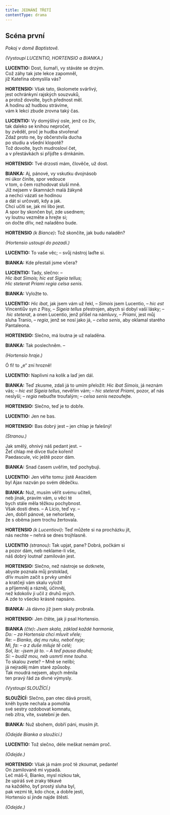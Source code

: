 ```yaml
---
title: JEDNÁNÍ TŘETÍ
contentType: drama
---
```


<section>

## Scéna první

_Pokoj v domě Baptistově._

_(Vystoupí LUCENTIO, HORTENSIO a BIANKA.)_

**LUCENTIO:** Dost, šumaři, vy stáváte se drzým.  
Což záhy tak jste lekce zapomněl,  
jíž Kateřina obmyslila vás?

**HORTENSIO:** Však tato, školomete svárlivý,  
jest ochránkyní rajských souzvuků,  
a protož dovolte, bych přednost měl.  
A hodinu až hudbou strávíme,  
vám k lekci zbude zrovna taký čas.

**LUCENTIO:** Vy domýšlivý osle, jenž co živ,  
tak daleko se knihou nepročet,  
by zvěděl, proč je hudba stvořena!  
Zdaž proto ne, by občerstvila ducha  
po studiu a všední klopotě?  
Tož dovolte, bych mudrosloví čet,  
a v přestávkách si přijďte s drnkáním.

**HORTENSIO:** Tvé drzosti mám, člověče, už dost.

**BIANKA:** Aj, pánové, vy vskutku dvojnásob  
mi úkor činíte, spor vedouce  
v tom, o čem rozhodovat sluší mně.  
Již nejsem v škamnách malá žákyně  
a nechci vázati se hodinou  
a dát si určovati, kdy a jak.  
Chci učiti se, jak mi libo jest.  
A spor by skončen byl, zde usednem;  
vy loutnu vezměte a hrejte si;  
on dočte dřív, než naladěno bude.

**HORTENSIO** _(k Biance)_**:** Tož skončíte, jak budu naladěn?

_(Hortensio ustoupí do pozadí.)_

**LUCENTIO:** To vaše věc; – svůj nástroj laďte si.

**BIANKA:** Kde přestali jsme včera?

**LUCENTIO:** Tady, slečno: –  
_Hic ibat Simois; hic est Sigeia tellus_;  
_Hic steterat Priami regia celsa senis_.

**BIANKA:** Vyložte to.

**LUCENTIO:** _Hic ibat_, jak jsem vám už řekl, – _Simois_ jsem Lucentio, – _hic est_ Vincentiův syn z Pisy, – _Sigeia tellus_ přestrojen, abych si dobyl vaší lásky; – _hic steterat_, a onen Lucentio, jenž přišel na námluvy, – _Priami_, jest můj sluha Tranio, – _regia_, jenž se nosí jako já, – _celsa senis_, aby oklamal starého Pantaleona.

**HORTENSIO:** Slečno, má loutna je už naladěna.

**BIANKA:** Tak poslechněm. –

_(Hortensio hraje.)_

Ó fi! to „e“ zní hrozně!

**LUCENTIO:** Naplivni na kolík a laď jen dál.

**BIANKA:** Teď zkusme, zdali já to umím přeložit: _Hic ibat Simois_, já neznám vás; – _hic est Sigeia tellus_, nevěřím vám; – _hic steterat Priami_, pozor, ať nás neslyší; – _regia_ nebuďte troufalým; – _celsa senis_ nezoufejte.

**HORTENSIO:** Slečno, teď je to dobře.

**LUCENTIO:** Jen ne bas.

**HORTENSIO:** Bas dobrý jest – jen chlap je falešný!

_(Stranou.)_

Jak smělý, ohnivý náš pedant jest. –  
Žeť chlap mé dívce tluče koření!  
Paedascule, víc ještě pozor dám.

**BIANKA:** Snad časem uvěřím, teď pochybuji.

**LUCENTIO:** Jen věřte tomu: jistě Aeacidem  
byl Ajax nazván po svém dědečku.

**BIANKA:** Nuž, musím věřit svému učiteli,  
neb jinak, pravím vám, u věci té  
bych stále měla těžkou pochybnost.  
Však dosti dnes. – A Licio, teď vy. –  
Jen, dobří pánové, se nehoršete,  
že s oběma jsem trochu žertovala.

**HORTENSIO** _(k Lucentiovi)_**:** Teď můžete si na procházku jít,  
nás nechte – nehrá se dnes trojhlasně.

**LUCENTIO** _(stranou)_**:** Tak upjat, pane? Dobrá, počkám si  
a pozor dám, neb neklame-li vše,  
náš dobrý loutnař zamilován jest.

**HORTENSIO:** Slečno, než nástroje se dotknete,  
abyste poznala můj prstoklad,  
dřív musím začít s prvky umění  
a kratčeji vám skalu vyložit  
a příjemněj a rázněj, účinněj,  
než kdokoliv ji učil z druhů mých.  
A zde to všecko krásně napsáno.

**BIANKA:** Já dávno již jsem skaly probrala.

**HORTENSIO:** Jen čtěte, jak ji psal Hortensio.

**BIANKA** _(čte)_**:** _Jsem skala, základ každé harmonie,  
Do: – za Hortensia chci mluvit vřele;  
Re: – Bianko, dej mu ruku, neboť nyje;  
Mi, fa: – a z duše miluje tě celé;  
Sol, la: –jsem já to. – A teď pausa dlouhá;  
Si: – budiž mou, neb usmrtí mne touha._  
To skalou zvete? – Mně se nelíbí;  
já nejraděj mám staré způsoby.  
Tak moudrá nejsem, abych měnila  
ten pravý řád za divné výmysly.

_(Vystoupí SLOUŽÍCÍ.)_

**SLOUŽÍCÍ:** Slečno, pan otec dává prositi,  
kněh byste nechala a pomohla  
své sestry ozdobovat komnatu,  
neb zítra, víte, svatební je den.

**BIANKA:** Nuž sbohem, dobří páni, musím jít.

_(Odejde Bianka a sloužící.)_

**LUCENTIO:** Tož slečno, déle meškat nemám proč.

_(Odejde.)_

**HORTENSIO:** Však já mám proč tě zkoumat, pedante!  
On zamilovaně mi vypadá.  
Leč máš-li, Bianko, mysl nízkou tak,  
že upíráš své zraky těkavé  
na každého, byť prostý sluha byl,  
pak vezmi tě, kdo chce, a dobře jesti,  
Hortensio si jinde najde štěstí.

_(Odejde.)_

</section>
